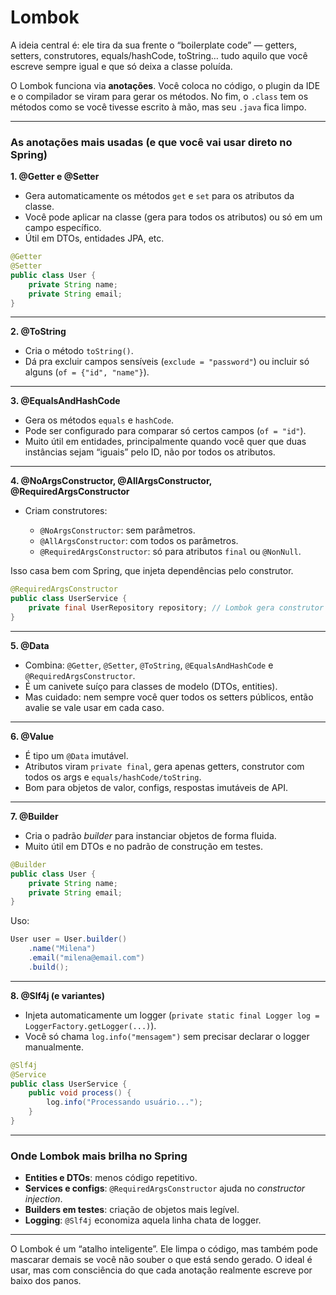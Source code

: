 # **Lombok**

A ideia central é: ele tira da sua frente o “boilerplate code” — getters, setters, construtores, equals/hashCode, toString… tudo aquilo que você escreve sempre igual e que só deixa a classe poluída.

O Lombok funciona via **anotações**. Você coloca no código, o plugin da IDE e o compilador se viram para gerar os métodos. No fim, o `.class` tem os métodos como se você tivesse escrito à mão, mas seu `.java` fica limpo.

---

### As anotações mais usadas (e que você vai usar direto no Spring)

**1. @Getter e @Setter**

* Gera automaticamente os métodos `get` e `set` para os atributos da classe.
* Você pode aplicar na classe (gera para todos os atributos) ou só em um campo específico.
* Útil em DTOs, entidades JPA, etc.

```java
@Getter
@Setter
public class User {
    private String name;
    private String email;
}
```

---

**2. @ToString**

* Cria o método `toString()`.
* Dá pra excluir campos sensíveis (`exclude = "password"`) ou incluir só alguns (`of = {"id", "name"}`).

---

**3. @EqualsAndHashCode**

* Gera os métodos `equals` e `hashCode`.
* Pode ser configurado para comparar só certos campos (`of = "id"`).
* Muito útil em entidades, principalmente quando você quer que duas instâncias sejam “iguais” pelo ID, não por todos os atributos.

---

**4. @NoArgsConstructor, @AllArgsConstructor, @RequiredArgsConstructor**

* Criam construtores:

  * `@NoArgsConstructor`: sem parâmetros.
  * `@AllArgsConstructor`: com todos os parâmetros.
  * `@RequiredArgsConstructor`: só para atributos `final` ou `@NonNull`.

Isso casa bem com Spring, que injeta dependências pelo construtor.

```java
@RequiredArgsConstructor
public class UserService {
    private final UserRepository repository; // Lombok gera construtor com esse parâmetro
}
```

---

**5. @Data**

* Combina: `@Getter`, `@Setter`, `@ToString`, `@EqualsAndHashCode` e `@RequiredArgsConstructor`.
* É um canivete suíço para classes de modelo (DTOs, entities).
* Mas cuidado: nem sempre você quer todos os setters públicos, então avalie se vale usar em cada caso.

---

**6. @Value**

* É tipo um `@Data` imutável.
* Atributos viram `private final`, gera apenas getters, construtor com todos os args e `equals/hashCode/toString`.
* Bom para objetos de valor, configs, respostas imutáveis de API.

---

**7. @Builder**

* Cria o padrão *builder* para instanciar objetos de forma fluida.
* Muito útil em DTOs e no padrão de construção em testes.

```java
@Builder
public class User {
    private String name;
    private String email;
}
```

Uso:

```java
User user = User.builder()
    .name("Milena")
    .email("milena@email.com")
    .build();
```

---

**8. @Slf4j (e variantes)**

* Injeta automaticamente um logger (`private static final Logger log = LoggerFactory.getLogger(...)`).
* Você só chama `log.info("mensagem")` sem precisar declarar o logger manualmente.

```java
@Slf4j
@Service
public class UserService {
    public void process() {
        log.info("Processando usuário...");
    }
}
```

---

### Onde Lombok mais brilha no Spring

* **Entities e DTOs**: menos código repetitivo.
* **Services e configs**: `@RequiredArgsConstructor` ajuda no *constructor injection*.
* **Builders em testes**: criação de objetos mais legível.
* **Logging**: `@Slf4j` economiza aquela linha chata de logger.

---

O Lombok é um “atalho inteligente”. Ele limpa o código, mas também pode mascarar demais se você não souber o que está sendo gerado. O ideal é usar, mas com consciência do que cada anotação realmente escreve por baixo dos panos.

